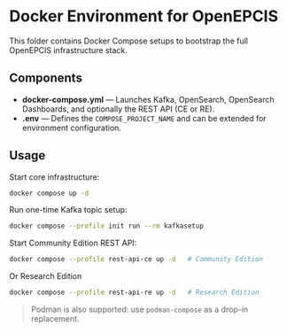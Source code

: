 # Docker Environment for OpenEPCIS

This folder contains Docker Compose setups to bootstrap the full OpenEPCIS infrastructure stack.

## Components

- **docker-compose.yml** — Launches Kafka, OpenSearch, OpenSearch Dashboards, and optionally the REST API (CE or RE).
- **.env** — Defines the `COMPOSE_PROJECT_NAME` and can be extended for environment configuration.

## Usage

Start core infrastructure:

```bash
docker compose up -d
```

Run one-time Kafka topic setup:

```bash
docker compose --profile init run --rm kafkasetup
```

Start Community Edition REST API:

```bash
docker compose --profile rest-api-ce up -d   # Community Edition
```

Or Research Edition

```bash
docker compose --profile rest-api-re up -d   # Research Edition
```

> Podman is also supported: use `podman-compose` as a drop-in replacement.
